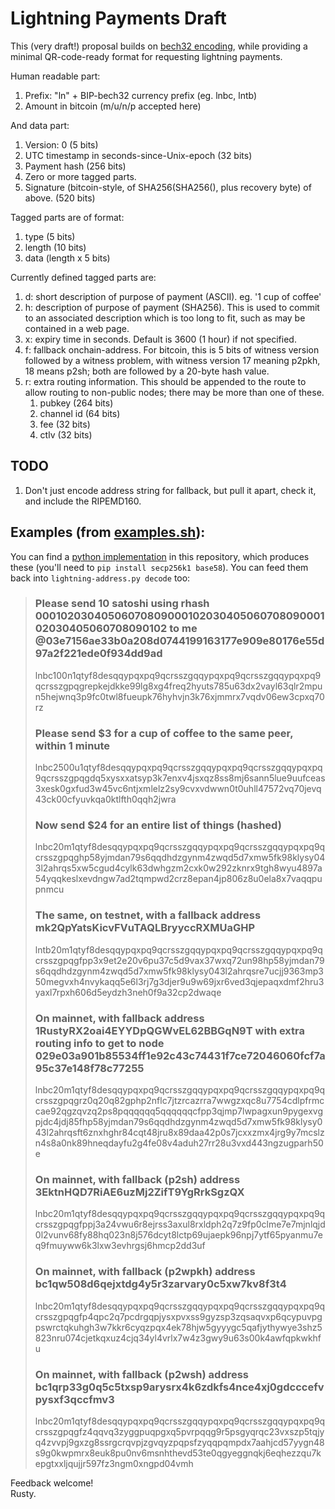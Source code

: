 # Lightning Payments Draft

This (very draft!) proposal builds on
[bech32 encoding](https://github.com/sipa/bech32/blob/master/bip-witaddr.mediawiki),
while providing a minimal QR-code-ready format for requesting
lightning payments.

Human readable part:
1. Prefix: "ln" + BIP-bech32 currency prefix (eg. lnbc, lntb)
1. Amount in bitcoin (m/u/n/p accepted here)

And data part:
1. Version: 0 (5 bits)
1. UTC timestamp in seconds-since-Unix-epoch (32 bits)
1. Payment hash (256 bits)
1. Zero or more tagged parts.
1. Signature (bitcoin-style, of SHA256(SHA256(), plus recovery byte) of above. (520 bits)

Tagged parts are of format:
1. type (5 bits)
1. length (10 bits)
1. data (length x 5 bits)

Currently defined tagged parts are:
1. d: short description of purpose of payment (ASCII).  eg. '1 cup of coffee'
1. h: description of purpose of payment (SHA256).  This is used to commit
   to an associated description which is too long to fit, such as may
   be contained in a web page.
1. x: expiry time in seconds. Default is 3600 (1 hour) if not specified.
1. f: fallback onchain-address.  For bitcoin, this is 5 bits of witness version
	  followed by a witness problem, with witness version 17 meaning p2pkh, 18
	  means p2sh; both are followed by a 20-byte hash value.
1. r: extra routing information.  This should be appended to the route
      to allow routing to non-public nodes; there may be more
	  than one of these.
   1. pubkey (264 bits)
   1. channel id (64 bits)
   1. fee (32 bits)
   1. ctlv (32 bits)

## TODO

1. Don't just encode address string for fallback, but pull it apart,
   check it, and include the RIPEMD160.

## Examples (from [examples.sh](examples.sh)):

You can find a [python implementation](lightning-address.py) in this
repository, which produces these (you'll need to `pip install
secp256k1 base58`).  You can feed them back into `lightning-address.py decode`
too:

> ### Please send 10 satoshi using rhash 0001020304050607080900010203040506070809000102030405060708090102 to me @03e7156ae33b0a208d0744199163177e909e80176e55d97a2f221ede0f934dd9ad
> lnbc100n1qtyf8desqqypqxpq9qcrsszgqqypqxpq9qcrsszgqqypqxpq9qcrsszgpqgrepkejdkke99lg8xg4freq2hyuts785u63dx2vayl63qlr2mpun5hejwnq3p9fc0twl8fueupk76hyhvjn3k76xjmmrx7vqdv06ew3cpxq70rz
> 
> ### Please send $3 for a cup of coffee to the same peer, within 1 minute
> lnbc2500u1qtyf8desqqypqxpq9qcrsszgqqypqxpq9qcrsszgqqypqxpq9qcrsszgpqgdq5xysxxatsyp3k7enxv4jsxqz8ss8mj6sann5lue9uufceas3xesk0gxfud3w45vc6ntjxmlelz2sy9cvxvdwwn0t0uhll47572vq70jevq43ck00cfyuvkqa0ktlfth0qqh2jwra
> 
> ### Now send $24 for an entire list of things (hashed)
> lnbc20m1qtyf8desqqypqxpq9qcrsszgqqypqxpq9qcrsszgqqypqxpq9qcrsszgpqghp58yjmdan79s6qqdhdzgynm4zwqd5d7xmw5fk98klysy043l2ahrqs5xw5cgud4cylk63dwhgzm2cxk0w292zknrx9tgh8wyu4897a54yqqkeslxevdngw7ad2tqmpwd2crz8epan4jp806z8u0ela8x7vaqqpupnmcu
> 
> ### The same, on testnet, with a fallback address mk2QpYatsKicvFVuTAQLBryyccRXMUaGHP
> lntb20m1qtyf8desqqypqxpq9qcrsszgqqypqxpq9qcrsszgqqypqxpq9qcrsszgpqgfpp3x9et2e20v6pu37c5d9vax37wxq72un98hp58yjmdan79s6qqdhdzgynm4zwqd5d7xmw5fk98klysy043l2ahrqsre7ucjj9363mp350megvxh4nvykaqq5e6l3rj7g3djer9u9w69jxr6ved3qjepaqxdmf2hru3yaxl7rpxh606d5eydzh3neh0f9a32cp2dwaqe
> 
> ### On mainnet, with fallback address 1RustyRX2oai4EYYDpQGWvEL62BBGqN9T with extra routing info to get to node 029e03a901b85534ff1e92c43c74431f7ce72046060fcf7a95c37e148f78c77255
> lnbc20m1qtyf8desqqypqxpq9qcrsszgqqypqxpq9qcrsszgqqypqxpq9qcrsszgpqgrz0q20q82gphp2nflc7jtzrcazrra7wwgzxqc8u7754cdlpfrmccae92qgzqvzq2ps8pqqqqqq5qqqqqqcfpp3qjmp7lwpagxun9pygexvgpjdc4jdj85fhp58yjmdan79s6qqdhdzgynm4zwqd5d7xmw5fk98klysy043l2ahrqsft6znxhghr84cqt48jru8x89daa42p0s7jcxxzmx4jrg9y7mcslzn4s8a0nk89hneqdayfu2g4fe08v4aduh27rr28u3vxd443ngzugparh50e
> 
> ### On mainnet, with fallback (p2sh) address 3EktnHQD7RiAE6uzMj2ZifT9YgRrkSgzQX
> lnbc20m1qtyf8desqqypqxpq9qcrsszgqqypqxpq9qcrsszgqqypqxpq9qcrsszgpqgfppj3a24vwu6r8ejrss3axul8rxldph2q7z9fp0clme7e7mjnlqjd0l2vunv68fy88hq023n8j576dcyt8lctp69ujaepk96npj7ytf65pyanmu7eq9fmuyww6k3lxw3evhrgsj6hmcp2dd3uf
> 
> ### On mainnet, with fallback (p2wpkh) address bc1qw508d6qejxtdg4y5r3zarvary0c5xw7kv8f3t4
> lnbc20m1qtyf8desqqypqxpq9qcrsszgqqypqxpq9qcrsszgqqypqxpq9qcrsszgpqgfp4qpc2q7pcdrgqpjysxpvxss9gyzsp3zqsaqvxp6qcypuvpgpswrctqkuhgh3w7kkr6cyqzpqx4ek78hjw5gyyygc5qafjythywye3shz5823nru074cjetkqxuz4cjq34yl4vrlx7w4z3gwy9u63s00k4awfqpkwkhfu
> 
> ### On mainnet, with fallback (p2wsh) address bc1qrp33g0q5c5txsp9arysrx4k6zdkfs4nce4xj0gdcccefvpysxf3qccfmv3
> lnbc20m1qtyf8desqqypqxpq9qcrsszgqqypqxpq9qcrsszgqqypqxpq9qcrsszgpqgfz4qqvq3zyggpuqpgxq5pvrpqqg9r5psgyqrqc23vxszp5tqjyq4zvvpj9gxzg8ssrgcrqvpjzgvqyzpqpsfzyqqpqmpdx7aahjcd57yygn48s9g0kwpmrx8euk8pu0nv6msnhthevd53te0qgyeggnqkj6eqhezzqu7kepgtxxljqujjr597fz3ngm0xngpd04vmh

Feedback welcome!<br>
Rusty.
